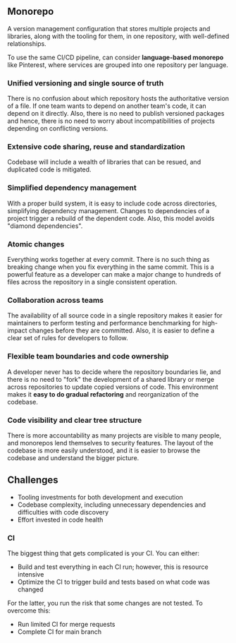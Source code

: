 ## Monorepo

A version management configuration that stores multiple projects and libraries, along with the tooling for them, in one repository, with well-defined relationships.

To use the same CI/CD pipeline, can consider **language-based monorepo** like Pinterest, where services are grouped into one repository per language.

### Unified versioning and single source of truth

There is no confusion about which repository hosts the authoritative version of a file. If one team wants to depend on another team's code, it can depend on it directly. Also, there is no need to publish versioned packages and hence, there is no need to worry about incompatibilities of projects depending on conflicting versions.

### Extensive code sharing, reuse and standardization

Codebase will include a wealth of libraries that can be resued, and duplicated code is mitigated.

### Simplified dependency management

With a proper build system, it is easy to include code across directories, simplifying dependency management. Changes to dependencies of a project trigger a rebuild of the dependent code. Also, this model avoids "diamond dependencies".

### Atomic changes

Everything works together at every commit. There is no such thing as breaking change when you fix everything in the same commit. This is a powerful feature as a developer can make a major change to hundreds of files across the repository in a single consistent operation.

### Collaboration across teams

The availability of all source code in a single repository makes it easier for maintainers to perform testing and performance benchmarking for high-impact changes before they are committed. Also, it is easier to define a clear set of rules for developers to follow.

### Flexible team boundaries and code ownership

A developer never has to decide where the repository boundaries lie, and there is no need to "fork" the development of a shared library or merge across repositories to update copied versions of code. This environment makes it **easy to do gradual refactoring** and reorganization of the codebase.

### Code visibility and clear tree structure

There is more accountability as many projects are visible to many people, and monorepos lend themselves to security features. The layout of the codebase is more easily understood, and it is easier to browse the codebase and understand the bigger picture.

## Challenges

- Tooling investments for both development and execution
- Codebase complexity, including unnecessary dependencies and difficulties with code discovery
- Effort invested in code health

### CI

The biggest thing that gets complicated is your CI. You can either:

- Build and test everything in each CI run; however, this is resource intensive
- Optimize the CI to trigger build and tests based on what code was changed

For the latter, you run the risk that some changes are not tested. To overcome this:

- Run limited CI for merge requests
- Complete CI for main branch
